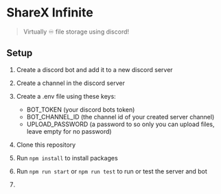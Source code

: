 # ShareX Infinite

> Virtually ♾️ file storage using discord!

## Setup

1. Create a discord bot and add it to a new discord server
2. Create a channel in the discord server

3. Create a .env file using these keys:

   - BOT_TOKEN (your discord bots token)
   - BOT_CHANNEL_ID (the channel id of your created server channel)
   - UPLOAD_PASSWORD (a password to so only you can upload files, leave empty for no password)

4. Clone this repository
5. Run `npm install` to install packages
6. Run `npm run start` or `npm run test` to run or test the server and bot
7.
